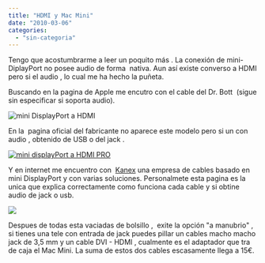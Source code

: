 ```yaml
---
title: "HDMI y Mac Mini"
date: "2010-03-06"
categories: 
  - "sin-categoria"
---
```


Tengo que acostumbrarme a leer un poquito más . La conexión de mini-DiplayPort no posee audio de forma  nativa. Aun así existe converso a HDMI pero si el audio , lo cual me ha hecho la puñeta.

Buscando en la pagina de Apple me encutro con el cable del Dr. Bott  (sigue sin especificar si soporta audio).

![](https://a248.e.akamai.net/7/248/8352/1361/as-images.apple.com/is/image/AppleInc/TX175?wid=185&hei=185&fmt=jpeg&qlt=95&op_sharpen=0&resMode=bicub&op_usm=0.5,0.5,0,0&iccEmbed=0&layer=comp "mini DisplayPort a HDMI")

En la  pagina oficial del fabricante no aparece este modelo pero si un con audio , obtenido de USB o del jack .

[![](images/mDP-HDMI-optAudio-280.jpg "mini displayPort a HDMI PRO")](https://www.drbottkg.com/img/DrBott_opticalAudio+mDP-HDMI_Adapter.jpg)

Y en internet me encuentro con  [Kanex](https://www.kanexlive.com/) una empresa de cables basado en mini DisplayPort y con varias soluciones. Personalmete esta pagina es la unica que explica correctamente como funciona cada cable y si obtine audio de jack o usb.

![](images/MDPHDMIUSB.jpg)

Despues de todas esta vaciadas de bolsillo ,  exite la opción "a manubrio" , si tienes una tele con entrada de jack puedes pillar un cables macho macho jack de 3,5 mm y un cable DVI - HDMI , cualmente es el adaptador que tra de caja el Mac Mini. La suma de estos dos cables escasamente llega a 15€.
